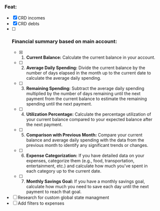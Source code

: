 ### Feat:
  - [x] CRD incomes
  - [x] CRD debts
  - [ ] ### Financial summary based on main account:
    - [x] 1. **Current Balance:** Calculate the current balance in your account.
    - [ ] 2. **Average Daily Spending:** Divide the current balance by the number of days elapsed in the month up to the current date to calculate the average daily spending.
    - [ ] 3. **Remaining Spending:** Subtract the average daily spending multiplied by the number of days remaining until the next payment from the current balance to estimate the remaining spending until the next payment.
    - [ ] 4. **Utilization Percentage:** Calculate the percentage utilization of your current balance compared to your expected balance after the next payment.
    - [ ] 5. **Comparison with Previous Month:** Compare your current balance and average daily spending with the data from the previous month to identify any significant trends or changes.
    - [ ] 6. **Expense Categorization:** If you have detailed data on your expenses, categorize them (e.g., food, transportation, entertainment, etc.) and calculate how much you've spent in each category up to the current date.
    - [ ] 7. **Monthly Savings Goal:** If you have a monthly savings goal, calculate how much you need to save each day until the next payment to reach that goal.
  - [ ] Research for custom global state managment
  - [ ] Add filters to expenses